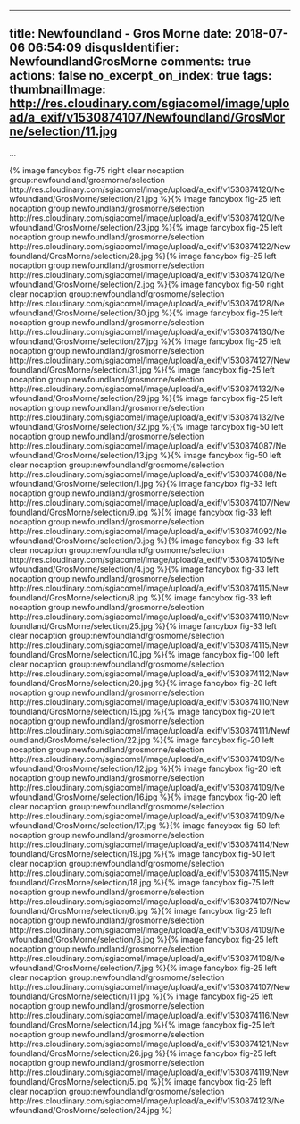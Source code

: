 
---
title: Newfoundland - Gros Morne
date: 2018-07-06 06:54:09
disqusIdentifier: NewfoundlandGrosMorne
comments: true
actions: false
no_excerpt_on_index: true
tags:
thumbnailImage: http://res.cloudinary.com/sgiacomel/image/upload/a_exif/v1530874107/Newfoundland/GrosMorne/selection/11.jpg
---
...
<!-- excerpt -->{% image fancybox fig-75 right clear nocaption group:newfoundland/grosmorne/selection http://res.cloudinary.com/sgiacomel/image/upload/a_exif/v1530874120/Newfoundland/GrosMorne/selection/21.jpg %}{% image fancybox fig-25 left nocaption group:newfoundland/grosmorne/selection http://res.cloudinary.com/sgiacomel/image/upload/a_exif/v1530874120/Newfoundland/GrosMorne/selection/23.jpg %}{% image fancybox fig-25 left nocaption group:newfoundland/grosmorne/selection http://res.cloudinary.com/sgiacomel/image/upload/a_exif/v1530874122/Newfoundland/GrosMorne/selection/28.jpg %}{% image fancybox fig-25 left nocaption group:newfoundland/grosmorne/selection http://res.cloudinary.com/sgiacomel/image/upload/a_exif/v1530874120/Newfoundland/GrosMorne/selection/2.jpg %}{% image fancybox fig-50 right clear nocaption group:newfoundland/grosmorne/selection http://res.cloudinary.com/sgiacomel/image/upload/a_exif/v1530874128/Newfoundland/GrosMorne/selection/30.jpg %}{% image fancybox fig-25 left nocaption group:newfoundland/grosmorne/selection http://res.cloudinary.com/sgiacomel/image/upload/a_exif/v1530874130/Newfoundland/GrosMorne/selection/27.jpg %}{% image fancybox fig-25 left nocaption group:newfoundland/grosmorne/selection http://res.cloudinary.com/sgiacomel/image/upload/a_exif/v1530874127/Newfoundland/GrosMorne/selection/31.jpg %}{% image fancybox fig-25 left nocaption group:newfoundland/grosmorne/selection http://res.cloudinary.com/sgiacomel/image/upload/a_exif/v1530874132/Newfoundland/GrosMorne/selection/29.jpg %}{% image fancybox fig-25 left nocaption group:newfoundland/grosmorne/selection http://res.cloudinary.com/sgiacomel/image/upload/a_exif/v1530874132/Newfoundland/GrosMorne/selection/32.jpg %}{% image fancybox fig-50 left nocaption group:newfoundland/grosmorne/selection http://res.cloudinary.com/sgiacomel/image/upload/a_exif/v1530874087/Newfoundland/GrosMorne/selection/13.jpg %}{% image fancybox fig-50 left clear nocaption group:newfoundland/grosmorne/selection http://res.cloudinary.com/sgiacomel/image/upload/a_exif/v1530874088/Newfoundland/GrosMorne/selection/1.jpg %}{% image fancybox fig-33 left nocaption group:newfoundland/grosmorne/selection http://res.cloudinary.com/sgiacomel/image/upload/a_exif/v1530874107/Newfoundland/GrosMorne/selection/9.jpg %}{% image fancybox fig-33 left nocaption group:newfoundland/grosmorne/selection http://res.cloudinary.com/sgiacomel/image/upload/a_exif/v1530874092/Newfoundland/GrosMorne/selection/0.jpg %}{% image fancybox fig-33 left clear nocaption group:newfoundland/grosmorne/selection http://res.cloudinary.com/sgiacomel/image/upload/a_exif/v1530874105/Newfoundland/GrosMorne/selection/4.jpg %}{% image fancybox fig-33 left nocaption group:newfoundland/grosmorne/selection http://res.cloudinary.com/sgiacomel/image/upload/a_exif/v1530874115/Newfoundland/GrosMorne/selection/8.jpg %}{% image fancybox fig-33 left nocaption group:newfoundland/grosmorne/selection http://res.cloudinary.com/sgiacomel/image/upload/a_exif/v1530874119/Newfoundland/GrosMorne/selection/25.jpg %}{% image fancybox fig-33 left clear nocaption group:newfoundland/grosmorne/selection http://res.cloudinary.com/sgiacomel/image/upload/a_exif/v1530874115/Newfoundland/GrosMorne/selection/10.jpg %}{% image fancybox fig-100 left clear nocaption group:newfoundland/grosmorne/selection http://res.cloudinary.com/sgiacomel/image/upload/a_exif/v1530874112/Newfoundland/GrosMorne/selection/20.jpg %}{% image fancybox fig-20 left nocaption group:newfoundland/grosmorne/selection http://res.cloudinary.com/sgiacomel/image/upload/a_exif/v1530874110/Newfoundland/GrosMorne/selection/15.jpg %}{% image fancybox fig-20 left nocaption group:newfoundland/grosmorne/selection http://res.cloudinary.com/sgiacomel/image/upload/a_exif/v1530874111/Newfoundland/GrosMorne/selection/22.jpg %}{% image fancybox fig-20 left nocaption group:newfoundland/grosmorne/selection http://res.cloudinary.com/sgiacomel/image/upload/a_exif/v1530874109/Newfoundland/GrosMorne/selection/12.jpg %}{% image fancybox fig-20 left nocaption group:newfoundland/grosmorne/selection http://res.cloudinary.com/sgiacomel/image/upload/a_exif/v1530874109/Newfoundland/GrosMorne/selection/16.jpg %}{% image fancybox fig-20 left clear nocaption group:newfoundland/grosmorne/selection http://res.cloudinary.com/sgiacomel/image/upload/a_exif/v1530874109/Newfoundland/GrosMorne/selection/17.jpg %}{% image fancybox fig-50 left nocaption group:newfoundland/grosmorne/selection http://res.cloudinary.com/sgiacomel/image/upload/a_exif/v1530874114/Newfoundland/GrosMorne/selection/19.jpg %}{% image fancybox fig-50 left clear nocaption group:newfoundland/grosmorne/selection http://res.cloudinary.com/sgiacomel/image/upload/a_exif/v1530874115/Newfoundland/GrosMorne/selection/18.jpg %}{% image fancybox fig-75 left nocaption group:newfoundland/grosmorne/selection http://res.cloudinary.com/sgiacomel/image/upload/a_exif/v1530874107/Newfoundland/GrosMorne/selection/6.jpg %}{% image fancybox fig-25 left nocaption group:newfoundland/grosmorne/selection http://res.cloudinary.com/sgiacomel/image/upload/a_exif/v1530874109/Newfoundland/GrosMorne/selection/3.jpg %}{% image fancybox fig-25 left nocaption group:newfoundland/grosmorne/selection http://res.cloudinary.com/sgiacomel/image/upload/a_exif/v1530874108/Newfoundland/GrosMorne/selection/7.jpg %}{% image fancybox fig-25 left clear nocaption group:newfoundland/grosmorne/selection http://res.cloudinary.com/sgiacomel/image/upload/a_exif/v1530874107/Newfoundland/GrosMorne/selection/11.jpg %}{% image fancybox fig-25 left nocaption group:newfoundland/grosmorne/selection http://res.cloudinary.com/sgiacomel/image/upload/a_exif/v1530874116/Newfoundland/GrosMorne/selection/14.jpg %}{% image fancybox fig-25 left nocaption group:newfoundland/grosmorne/selection http://res.cloudinary.com/sgiacomel/image/upload/a_exif/v1530874121/Newfoundland/GrosMorne/selection/26.jpg %}{% image fancybox fig-25 left nocaption group:newfoundland/grosmorne/selection http://res.cloudinary.com/sgiacomel/image/upload/a_exif/v1530874119/Newfoundland/GrosMorne/selection/5.jpg %}{% image fancybox fig-25 left clear nocaption group:newfoundland/grosmorne/selection http://res.cloudinary.com/sgiacomel/image/upload/a_exif/v1530874123/Newfoundland/GrosMorne/selection/24.jpg %}
